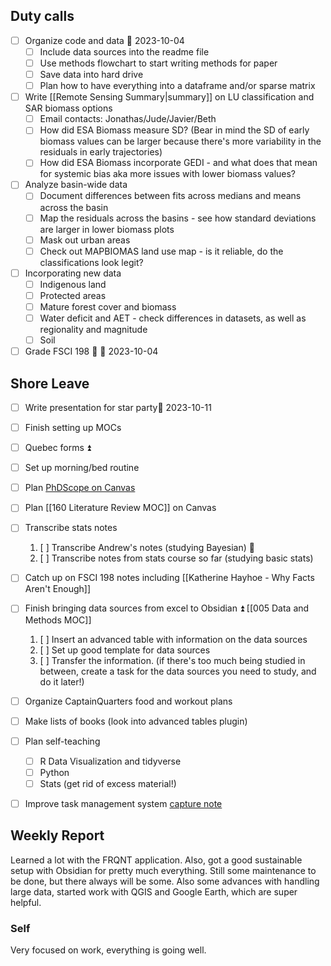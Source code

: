 ## Duty calls
- [ ] Organize code and data 📅 2023-10-04
	- [ ] Include data sources into the readme file
	- [ ] Use methods flowchart to start writing methods for paper
	- [ ] Save data into hard drive
	- [ ] Plan how to have everything into a dataframe and/or sparse matrix
- [ ] Write [[Remote Sensing Summary|summary]] on LU classification and SAR biomass options
	- [ ] Email contacts: Jonathas/Jude/Javier/Beth 
	- [ ] How did ESA Biomass measure SD? (Bear in mind the SD of early biomass values can be larger because there's more variability in the residuals in early trajectories)
	- [ ] How did ESA Biomass incorporate GEDI - and what does that mean for systemic bias aka more issues with lower biomass values?
- [ ] Analyze basin-wide data
	- [ ] Document differences between fits across medians and means across the basin
	- [ ] Map the residuals across the basins - see how standard deviations are larger in lower biomass plots
	- [ ] Mask out urban areas
	- [ ] Check out MAPBIOMAS land use map - is it reliable, do the classifications look legit?
- [ ] Incorporating new data
	- [ ] Indigenous land
	- [ ] Protected areas
	- [ ] Mature forest cover and biomass
	- [ ] Water deficit and AET - check differences in datasets, as well as regionality and magnitude
	- [ ] Soil
- [ ] Grade FSCI 198 🔼 📅 2023-10-04

## Shore Leave
- [ ] Write presentation for star party📅 2023-10-11
- [ ] Finish setting up MOCs
- [ ] Quebec forms ⏫
- [ ] Set up morning/bed routine
- [ ] Plan [PhDScope on Canvas](https://twitter.com/Artifexx/status/1608934257292103683) 
- [ ] Plan [[160 Literature Review MOC]] on Canvas
- [ ] Transcribe stats notes
	1.  [ ] Transcribe Andrew's notes (studying Bayesian) 🔼 
	2.  [ ] Transcribe notes from stats course so far (studying basic stats)
- [ ] Catch up on FSCI 198 notes including [[Katherine Hayhoe - Why Facts Aren't Enough]]
- [ ] Finish bringing data sources from excel to Obsidian ⏫ [[005 Data and Methods MOC]] 
	1.  [ ] Insert an advanced table with information on the data sources
	2.  [ ] Set up good template for data sources
	3.  [ ] Transfer the information. (if there's too much being studied in between, create a task for the data sources you need to study, and do it later!)
- [ ] Organize CaptainQuarters food and workout plans 
- [ ] Make lists of books (look into advanced tables plugin) 
- [ ] Plan self-teaching
	- [ ] R Data Visualization and tidyverse
	- [ ] Python
	- [ ] Stats (get rid of excess material!)
- [ ] Improve task management system [capture note](https://forum.obsidian.md/t/how-to-use-daily-notes-with-a-capture-note/6121)


## Weekly Report
Learned a lot with the FRQNT application. Also, got a good sustainable setup with Obsidian for pretty much everything. Still some maintenance to be done, but there always will be some. Also some advances with handling large data, started work with QGIS and Google Earth, which are super helpful.
### Self
Very focused on work, everything is going well.



